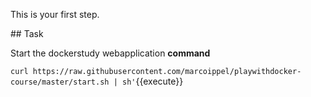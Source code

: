 This is your first step.

## Task

Start the dockerstudy webapplication **command**

`curl https://raw.githubusercontent.com/marcoippel/playwithdocker-course/master/start.sh | sh'`{{execute}}
